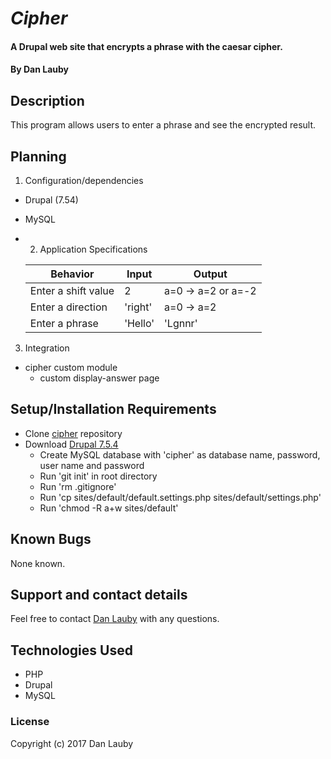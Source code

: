 # _Cipher_

#### A Drupal web site that encrypts a phrase with the caesar cipher.

#### By Dan Lauby

## Description

This program allows users to enter a phrase and see the encrypted result.

## Planning

1. Configuration/dependencies
  * Drupal (7.54)
  * MySQL

  * 2. Application Specifications

    | Behavior | Input | Output |
    |----------|-------|--------|
    |Enter a shift value|2|a=0 -> a=2 or a=-2|
    |Enter a direction|'right'|a=0 -> a=2|
    |Enter a phrase|'Hello'|'Lgnnr'|

3. Integration
  * cipher custom module
    * custom display-answer page

## Setup/Installation Requirements

* Clone [cipher](https://github.com/danlauby/cipher) repository
* Download [Drupal 7.5.4](https://www.drupal.org/project/drupal)
  * Create MySQL database with 'cipher' as database name, password, user name and password
  * Run 'git init' in root directory
  * Run 'rm .gitignore'
  * Run 'cp sites/default/default.settings.php sites/default/settings.php'
  * Run 'chmod -R a+w sites/default'

## Known Bugs

None known.

## Support and contact details

Feel free to contact [Dan Lauby](dmlauby@gmail.com) with any questions.

## Technologies Used

* PHP
* Drupal
* MySQL

### License

Copyright (c) 2017 Dan Lauby
